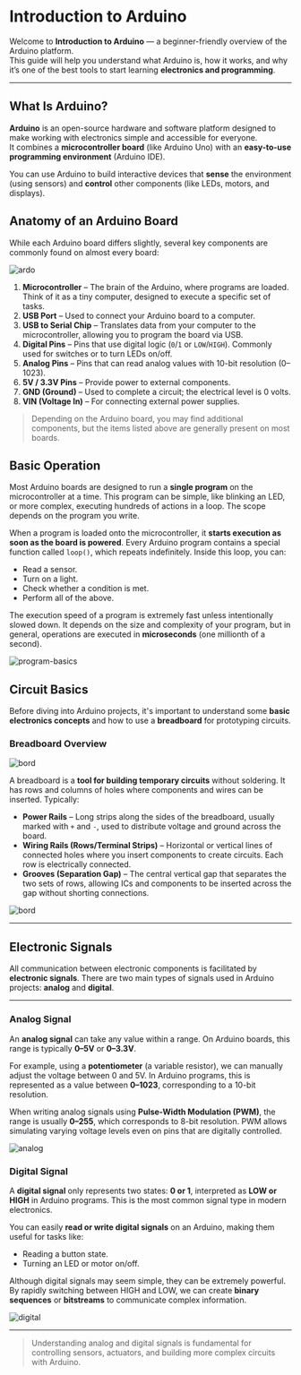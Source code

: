 #  Introduction to Arduino

Welcome to **Introduction to Arduino** — a beginner-friendly overview of the Arduino platform.  
This guide will help you understand what Arduino is, how it works, and why it’s one of the best tools to start learning **electronics and programming**.

---

## What Is Arduino?

**Arduino** is an open-source hardware and software platform designed to make working with electronics simple and accessible for everyone.  
It combines a **microcontroller board** (like Arduino Uno) with an **easy-to-use programming environment** (Arduino IDE).

You can use Arduino to build interactive devices that **sense** the environment (using sensors) and **control** other components (like LEDs, motors, and displays).
## Anatomy of an Arduino Board
While each Arduino board differs slightly, several key components are commonly found on almost every board:

![ardo](images/ardu.png)


1. **Microcontroller** – The brain of the Arduino, where programs are loaded. Think of it as a tiny computer, designed to execute a specific set of tasks.  
2. **USB Port** – Used to connect your Arduino board to a computer.  
3. **USB to Serial Chip** – Translates data from your computer to the microcontroller, allowing you to program the board via USB.  
4. **Digital Pins** – Pins that use digital logic (`0`/`1` or `LOW`/`HIGH`). Commonly used for switches or to turn LEDs on/off.  
5. **Analog Pins** – Pins that can read analog values with 10-bit resolution (0–1023).  
6. **5V / 3.3V Pins** – Provide power to external components.  
7. **GND (Ground)** – Used to complete a circuit; the electrical level is 0 volts.  
8. **VIN (Voltage In)** – For connecting external power supplies.  

> Depending on the Arduino board, you may find additional components, but the items listed above are generally present on most boards.

## Basic Operation

Most Arduino boards are designed to run a **single program** on the microcontroller at a time. This program can be simple, like blinking an LED, or more complex, executing hundreds of actions in a loop. The scope depends on the program you write.

When a program is loaded onto the microcontroller, it **starts execution as soon as the board is powered**. Every Arduino program contains a special function called `loop()`, which repeats indefinitely. Inside this loop, you can:

- Read a sensor.  
- Turn on a light.  
- Check whether a condition is met.  
- Perform all of the above.  

The execution speed of a program is extremely fast unless intentionally slowed down. It depends on the size and complexity of your program, but in general, operations are executed in **microseconds** (one millionth of a second).

![program-basics](images/program-basics.png)

## Circuit Basics

Before diving into Arduino projects, it's important to understand some **basic electronics concepts** and how to use a **breadboard** for prototyping circuits.

### Breadboard Overview
![bord](images/How-to-use-a-breadboard.png)

A breadboard is a **tool for building temporary circuits** without soldering. It has rows and columns of holes where components and wires can be inserted. Typically:

- **Power Rails** – Long strips along the sides of the breadboard, usually marked with `+` and `-`, used to distribute voltage and ground across the board.  
- **Wiring Rails (Rows/Terminal Strips)** – Horizontal or vertical lines of connected holes where you insert components to create circuits. Each row is electrically connected.  
- **Grooves (Separation Gap)** – The central vertical gap that separates the two sets of rows, allowing ICs and components to be inserted across the gap without shorting connections.

![bord](images/Breadboard-structure.jpg)

---
## Electronic Signals

All communication between electronic components is facilitated by **electronic signals**. There are two main types of signals used in Arduino projects: **analog** and **digital**.

---

### Analog Signal

An **analog signal** can take any value within a range. On Arduino boards, this range is typically **0–5V** or **0–3.3V**.  

For example, using a **potentiometer** (a variable resistor), we can manually adjust the voltage between 0 and 5V. In Arduino programs, this is represented as a value between **0–1023**, corresponding to a 10-bit resolution.  

When writing analog signals using **Pulse-Width Modulation (PWM)**, the range is usually **0–255**, which corresponds to 8-bit resolution. PWM allows simulating varying voltage levels even on pins that are digitally controlled.

![analog](images/analog-signal.png) 

### Digital Signal

A **digital signal** only represents two states: **0 or 1**, interpreted as **LOW or HIGH** in Arduino programs. This is the most common signal type in modern electronics.  

You can easily **read or write digital signals** on an Arduino, making them useful for tasks like:

- Reading a button state.  
- Turning an LED or motor on/off.  

Although digital signals may seem simple, they can be extremely powerful. By rapidly switching between HIGH and LOW, we can create **binary sequences** or **bitstreams** to communicate complex information.

![digital](images/digital-signal.png)

---

> Understanding analog and digital signals is fundamental for controlling sensors, actuators, and building more complex circuits with Arduino.




